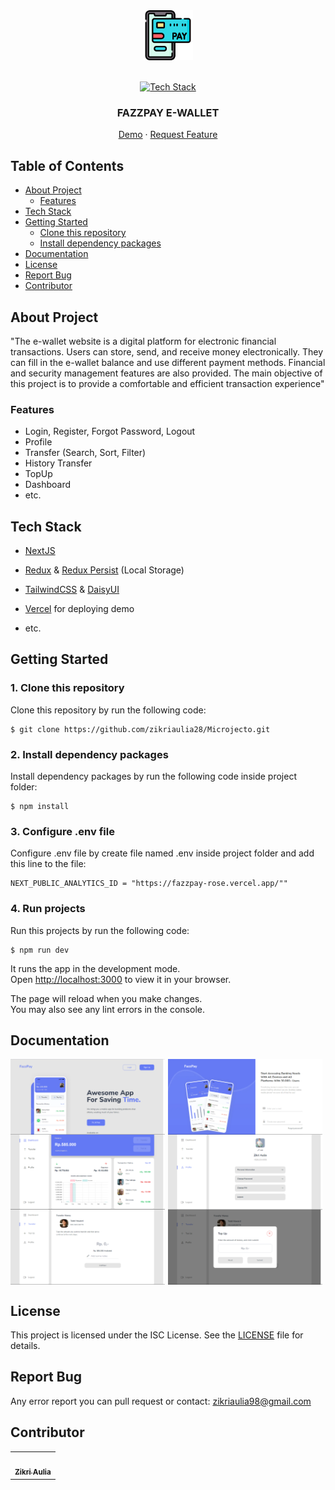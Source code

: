 <div align="center">
  <a href="#">
    <img src="./public/favicon.ico" alt="Logo" width="80" height="80">
  </a>

  <br/>
  <br/>

[![Tech Stack](https://skillicons.dev/icons?i=redux,tailwind,vercel,next)](#tech-stack)

  <h3 align="center">FAZZPAY E-WALLET</h3>

[Demo](https://microjecto-fazzpay.vercel.app/) · [Request Feature](#report-bug)

</div>

## Table of Contents

- [About Project](#about-Project)
  - [Features](#features)
- [Tech Stack](#tech-stack)
- [Getting Started](#getting-started)
  - [Clone this repository](#Clone-this-repository)
  - [Install dependency packages](#Install-dependency-packages)
- [Documentation](#documentation)
- [License](#license)
- [Report Bug](#report-bug)
- [Contributor](#contributor)

## About Project

"The e-wallet website is a digital platform for electronic financial transactions. Users can store, send, and receive money electronically. They can fill in the e-wallet balance and use different payment methods. Financial and security management features are also provided. The main objective of this project is to provide a comfortable and efficient transaction experience"

### Features

- Login, Register, Forgot Password, Logout
- Profile
- Transfer (Search, Sort, Filter)
- History Transfer
- TopUp
- Dashboard
- etc.

## Tech Stack

- [NextJS](https://nextjs.org/)
- [Redux](https://redux.js.org/) & [Redux Persist](https://www.npmjs.com/package/redux-persist) (Local Storage)
- [TailwindCSS](https://tailwindcss.com/) & [DaisyUI](https://daisyui.com/)

- [Vercel](https://vercel.com/) for deploying demo
- etc.

## Getting Started

### 1. Clone this repository

Clone this repository by run the following code:

```
$ git clone https://github.com/zikriaulia28/Microjecto.git
```

### 2. Install dependency packages

Install dependency packages by run the following code inside project folder:

```
$ npm install
```

### 3. Configure .env file

Configure .env file by create file named .env inside project folder and add this line to the file:

```
NEXT_PUBLIC_ANALYTICS_ID = "https://fazzpay-rose.vercel.app/""

```

### 4. Run projects

Run this projects by run the following code:

```
$ npm run dev
```

It runs the app in the development mode.\
Open [http://localhost:3000](http://localhost:3000) to view it in your browser.

The page will reload when you make changes.\
You may also see any lint errors in the console.

## Documentation

<div style="display: flex; flex-wrap: wrap; gap: 1%;">
<img width="49%" src="./src/assets/readme/readme1.png" alt="Landing page">
<img width="49%" src="./src/assets/readme/readme2.png" alt="Landing page">
</div>
<div style="display: flex; flex-wrap: wrap; gap: 1%;">
<img width="49%" src="./src/assets/readme/readme4.png" alt="Landing page">
<img width="49%" src="./src/assets/readme/readme5.png" alt="Landing page">
</div>
<div style="display: flex; flex-wrap: wrap; gap: 1%;">
<img width="49%" src="./src/assets/readme/readme6.png" alt="Landing page">
<img width="49%" src="./src/assets/readme/readme7.png" alt="Landing page">
</div>

## License

This project is licensed under the ISC License. See the [LICENSE](LICENSE) file for details.

## Report Bug

Any error report you can pull request
or contact: <zikriaulia98@gmail.com>

## Contributor

  <table>
    <tr>
      <td >
        <a href="https://github.com/zikriaulia28">
          <img width="100" src="https://avatars.githubusercontent.com/u/103765843?v=4" alt=""><br/> 
          <div align="center">
          <sub><b>Zikri Aulia</b></sub>
          </div>
        </a>
        </td>
    </tr>
  </table>
